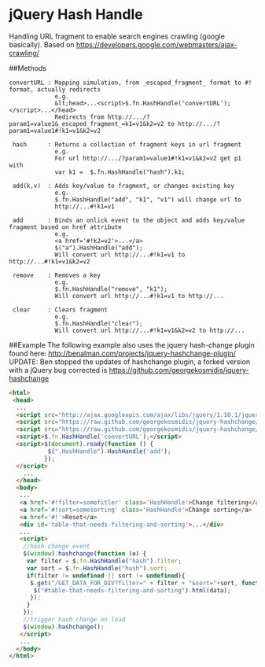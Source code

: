 jQuery Hash Handle
===========
Handling URL fragment to enable search engines crawling (google basically). 
Based on https://developers.google.com/webmasters/ajax-crawling/


##Methods

```code
convertURL : Mapping simulation, from _escaped_fragment_ format to #! format, actually redirects
             e.g.
             &lt;head>...<script>$.fn.HashHandle('convertURL');</script>...</head>
             Redirects from http://.../?param1=value1&_escaped_fragment_=k1=v1&k2=v2 to http://.../?param1=value1#!k1=v1&k2=v2
```
```code
 hash      : Returns a collection of fragment keys in url fragment
             e.g.
             For url http://.../?param1=value1#!k1=v1&k2=v2 get p1 with
             var k1 =  $.fn.HashHandle("hash").k1;
```
```code
 add(k,v)  : Adds key/value to fragment, or changes existing key
             e.g.
             $.fn.HashHandle("add", "k1", "v1") will change url to 
             http://...#!k1=v1
```
```code             
 add       : Binds an onlick event to the object and adds key/value fragment based on href attribute
             e.g.
             <a href='#!k2=v2'>...</a>
             $("a").HashHandle("add");
             Will convert url http://...#!k1=v1 to http://...#!k1=v1&k2=v2
```
```code             
 remove    : Removes a key
             e.g.
             $.fn.HashHandle("remove", "k1");
             Will convert url http://...#!k1=v1 to http://...
```
```code             
 clear     : Clears fragment
             e.g.
             $.fn.HashHandle("clear");
             Will convert url http://...#!k1=v1&k2=v2 to http://...
```

##Example
 The following example also uses the jquery hash-change plugin found here: http://benalman.com/projects/jquery-hashchange-plugin/
 UPDATE: Ben stopped the updates of hashchange plugin, a forked version with a jQuery bug corrected is https://github.com/georgekosmidis/jquery-hashchange
```html
<html>
 <head>
  ...
  <script src="http://ajax.googleapis.com/ajax/libs/jquery/1.10.1/jquery.min.js"></script>
  <script src="https://raw.github.com/georgekosmidis/jquery-hashchange/master/jquery.hashchange.min.js"></script>
  <script src="https://raw.github.com/georgekosmidis/jquery-hashchange/master/jquery.hashchange.min.js"></script>
  <script>$.fn.HashHandle('convertURL');</script>
  <script>$(document).ready(function () { 
           $(".HashHandle").HashHandle('add');
          });
  </script>
    ...
  </head>
  <body> 
   ...
   <a href='#!filter=somefitler' class='HashHandle'>Change filtering</a>
   <a href='#!sort=somesorting' class='HashHandle'>Change sorting</a>
   <a href='#!'>Reset</a>
   <div id='table-that-needs-filtering-and-sorting'>...</div>
   ...
   <script>
    //hash change event
    $(window).hashchange(function (e) {
     var filter = $.fn.HashHandle("hash").filter;
     var sort = $.fn.HashHandle("hash").sort;
     if(filter != undefined || sort != undefined){
      $.get("/GET_DATA_FOR_DIV?filter=" + filter + "&sort="+sort, function (data) {
       $("#table-that-needs-filtering-and-sorting").html(data);
      });
     }
    });
    //trigger hash change on load
    $(window).hashchange();
   </script>
   ...
  </body>
</html>
```
